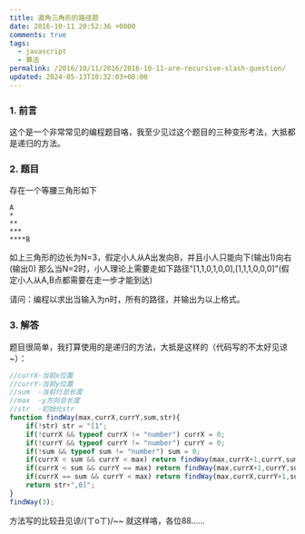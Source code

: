 ```yaml
---
title: 直角三角形的路径题
date: 2016-10-11 20:52:36 +0800
comments: true
tags:
  - javascript
  - 算法
permalink: /2016/10/11/2016/2016-10-11-are-recursive-slash-question/
updated: 2024-05-13T10:32:03+08:00
---
```


### 1. 前言

这个是一个非常常见的编程题目咯，我至少见过这个题目的三种变形考法，大抵都是递归的方法。

### 2. 题目

存在一个等腰三角形如下

```
A
*
**
***
****B
```

如上三角形的边长为N=3，假定小人从A出发向B，并且小人只能向下(输出1)向右(输出0)
那么当N=2时，小人理论上需要走如下路径"[1,1,0,1,0,0],[1,1,1,0,0,0]"(假定小人从A,B点都需要在走一步才能到达)

请问：编程以求出当输入为n时，所有的路径，并输出为以上格式。

### 3. 解答

题目很简单，我打算使用的是递归的方法，大抵是这样的（代码写的不太好见谅~）：

```js
//currX-当前x位置
//currY-当前y位置
//sum  -当前行总长度
//max  -y方向总长度
//str  -初始化str
function findWay(max,currX,currY,sum,str){
    if(!str) str = "[1";
	if(!currX && typeof currX != "number") currX = 0;
	if(!currY && typeof currY != "number") currY = 0;
	if(!sum && typeof sum != "number") sum = 0;
	if(currX < sum && currY < max) return findWay(max,currX+1,currY,sum,str+",0")+","+findWay(max,currX,currY+1,sum+1,str+",1");
	if(currX < sum && currY == max) return findWay(max,currX+1,currY,sum,str+",0");
	if(currX == sum && currY < max) return findWay(max,currX,currY+1,sum+1,str+",1");
	return str+",0]";
}
findWay(3);
```

方法写的比较丑见谅/(ㄒoㄒ)/~~ 就这样咯，各位88……
